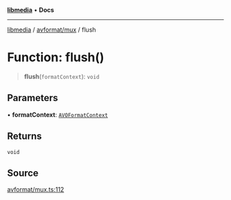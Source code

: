 [**libmedia**](../../../README.md) • **Docs**

***

[libmedia](../../../README.md) / [avformat/mux](../README.md) / flush

# Function: flush()

> **flush**(`formatContext`): `void`

## Parameters

• **formatContext**: [`AVOFormatContext`](../../AVFormatContext/interfaces/AVOFormatContext.md)

## Returns

`void`

## Source

[avformat/mux.ts:112](https://github.com/zhaohappy/libmedia/blob/87bf8029d8be58d5035a3f4dc7037c25d1ac371b/src/avformat/mux.ts#L112)
